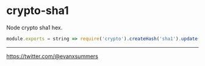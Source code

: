 
# crypto-sha1

Node crypto sha1 hex.

```javascript
module.exports = string => require('crypto').createHash('sha1').update(string).digest('hex');
```

<hr>

https://twitter.com/@evanxsummers

